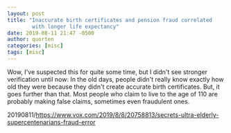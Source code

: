 ```yaml
---
layout: post
title: "Inaccurate birth certificates and pension fraud correlated
        with longer life expectancy"
date: 2019-08-11 21:47 -0500
author: quorten
categories: [misc]
tags: [misc]
---
```


Wow, I've suspected this for quite some time, but I didn't see
stronger verification until now: In the old days, people didn't really
know exactly how old they were because they didn't create accurate
birth certificates.  But, it goes further than that.  Most people who
claim to live to the age of 110 are probably making false claims,
sometimes even fraudulent ones.

20190811/https://www.vox.com/2019/8/8/20758813/secrets-ultra-elderly-supercentenarians-fraud-error
